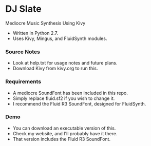 DJ Slate
=============
Mediocre Music Synthesis Using Kivy

- Written in Python 2.7.
- Uses Kivy, Mingus, and FluidSynth modules.

### Source Notes

- Look at help.txt for usage notes and future plans.
- Download Kivy from kivy.org to run this.

### Requirements

- A mediocre SoundFont has been included in this repo.
- Simply replace fluid.sf2 if you wish to change it.
- I recommend the Fluid R3 SoundFont, designed for FluidSynth.

### Demo

- You can download an executable version of this.
- Check my website, and I'll probably have it there.
- That version includes the Fluid R3 SoundFont.